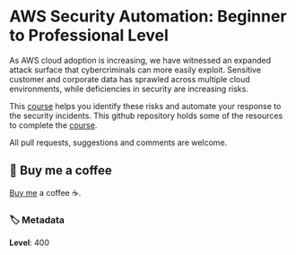# AWS Security Automation: Beginner to Professional Level

As AWS cloud adoption is increasing, we have witnessed an expanded attack surface that cybercriminals can more easily exploit. Sensitive customer and corporate data has sprawled across multiple cloud environments, while deficiencies in security are increasing risks.

This [course][1] helps you identify these risks and automate your response to the security incidents. This github repository holds some of the resources to complete the [course][1].

All pull requests, suggestions and comments are welcome.

## 👋 Buy me a coffee

[Buy me](https://paypal.me/valaxy) a coffee ☕.

### 🏷️ Metadata

**Level**: 400

[1]:https://www.udemy.com/course/aws-cloud-security-proactive-way/?referralCode=71DC542AD4481309A44
